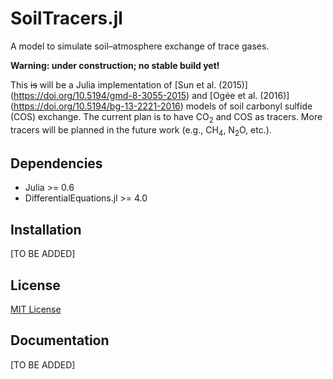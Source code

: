 # SoilTracers.jl

A model to simulate soil–atmosphere exchange of trace gases.

**Warning: under construction; no stable build yet!**

This ~~is~~ will be a Julia implementation of [Sun et al. \(2015\)]
(https://doi.org/10.5194/gmd-8-3055-2015) and [Ogée et al. \(2016\)]
(https://doi.org/10.5194/bg-13-2221-2016) models of soil carbonyl sulfide (COS)
exchange. The current plan is to have CO<sub>2</sub> and COS as tracers. More
tracers will be planned in the future work (e.g., CH<sub>4</sub>,
N<sub>2</sub>O, etc.).

## Dependencies

* Julia >= 0.6
* DifferentialEquations.jl >= 4.0

## Installation

[TO BE ADDED]

## License

[MIT License](LICENSE)

## Documentation

[TO BE ADDED]
